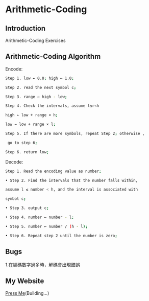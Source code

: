 Arithmetic-Coding
=================

Introduction
--------------------------------------
Arithmetic-Coding Exercises

Arithmetic-Coding Algorithm
--------------------------------------
Encode:

```bash
Step 1. low ← 0.0; high ← 1.0;
```
```bash
Step 2. read the next symbol c;
```
```bash
Step 3. range ← high - low;
```
```bash
Step 4. Check the intervals, assume l≤r<h
```
```bash
high ← low + range × h;
```
```bash
low ← low + range × l;
```
```bash
Step 5. If there are more symbols, repeat Step 2; otherwise , 
```
```bash
 go to step 6;
```
```bash
Step 6. return low;
```

Decode:

```bash
Step 1. Read the encoding value as number;
```
```bash
• Step 2. Find the intervals that the number falls within, 
```
```bash
assume l ≤ number < h, and the interval is associated with 
```
```bash
symbol c;
```
```bash
• Step 3. output c;
```
```bash
• Step 4. number ← number - l;
```
```bash
• Step 5. number ← number / (h - l); 
```
```bash
• Step 6. Repeat step 2 until the number is zero;
```


 Bugs
--------------------------------------
1.在編碼數字過多時，解碼會出現錯誤


My Website
--------------------------------------
[Press Me](http://vest12385.twbbs.org/)(Building...)

